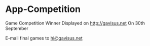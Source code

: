 # App-Competition
Game Competition Winner Displayed on http://gavisus.net On 30th September

E-mail final games to hi@gavisus.net
